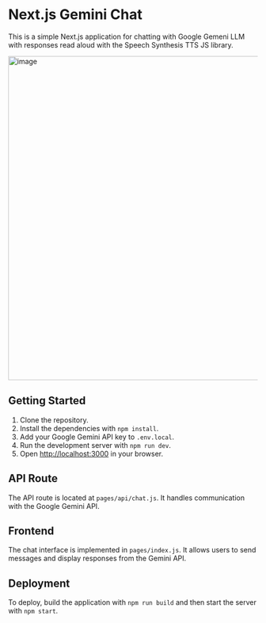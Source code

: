# Next.js Gemini Chat

This is a simple Next.js application for chatting with Google Gemeni LLM with responses read aloud with the Speech Synthesis TTS JS library.

<img width="654" alt="image" src="https://github.com/user-attachments/assets/897257d4-44a3-40f6-b803-04b4ac4a2a2c">

## Getting Started

1. Clone the repository.
2. Install the dependencies with `npm install`.
3. Add your Google Gemini API key to `.env.local`.
4. Run the development server with `npm run dev`.
5. Open [http://localhost:3000](http://localhost:3000) in your browser.

## API Route

The API route is located at `pages/api/chat.js`. It handles communication with the Google Gemini API.

## Frontend

The chat interface is implemented in `pages/index.js`. It allows users to send messages and display responses from the Gemini API.

## Deployment

To deploy, build the application with `npm run build` and then start the server with `npm start`.
